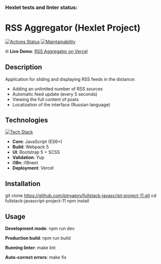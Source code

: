 ### Hexlet tests and linter status:
# RSS Aggregator (Hexlet Project)
[![Actions Status](https://github.com/pinyaevv/fullstack-javascript-project-11/actions/workflows/hexlet-check.yml/badge.svg)](https://github.com/pinyaevv/fullstack-javascript-project-11/actions)
[![Maintainability](https://api.codeclimate.com/v1/badges/11cb6cea2da1f4388755/maintainability)](https://codeclimate.com/github/pinyaevv/fullstack-javascript-project-11/maintainability)

🌐 **Live Demo**: [RSS Aggregator on Vercel](https://fullstack-javascript-project-11-i5t9qfp5c.vercel.app/)

## Description

Application for sliding and displaying RSS feeds in the distance:
- Adding an unlimited number of RSS sources
- Automatic feed update (every 5 seconds)
- Viewing the full content of posts
- Localization of the interface (Russian language)

## Technologies

[![Tech Stack](https://skillicons.dev/icons?i=js,webpack,bootstrap,eslint,github,vercel)](https://skillicons.dev)

- **Core**: JavaScript (ES6+)
- **Build**: Webpack 5
- **UI**: Bootstrap 5 + SCSS
- **Validation**: Yup
- **i18n**: i18next
- **Deployment**: Vercel

## Installation
git clone https://github.com/pinyaevv/fullstack-javascript-project-11.git
cd fullstack-javascript-project-11
npm install

## Usage

**Development mode**:
npm run dev

**Production build**:
npm run build


**Running linter**:
make lint


**Auto-correct errors**:
make fix